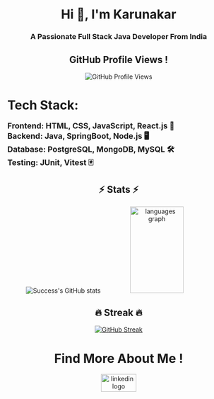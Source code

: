 <h1 align="center">Hi 👋, I'm Karunakar</h1>

<h3 align="center">A Passionate Full Stack Java Developer From India</h3>

<div align="center">
  <h2>GitHub Profile Views !</h2>
</div>

<div align="center">
  <img src="https://profile-counter.glitch.me/KarunakarThurlu/count.svg?" alt="GitHub Profile Views" />
</div>



<h1>Tech Stack:</h1>
<div style="font-size: 1.25em; font-weight: bold;">Frontend: HTML, CSS, JavaScript, React.js 📱</div> 
<div style="font-size: 1.25em; font-weight: bold;">Backend: Java, SpringBoot, Node.js 🖥️</div> 
<div style="font-size: 1.25em; font-weight: bold;">Database: PostgreSQL, MongoDB, MySQL 🛠️  </div> 
<div style="font-size: 1.25em; font-weight: bold;">Testing: JUnit, Vitest 🃏</div>



<h2 align="center">⚡ Stats ⚡</h2>

<div align="center" >  
  
  ![Success's GitHub stats](https://github-readme-stats.vercel.app/api?username=KarunakarThurlu&show_icons=true&theme=chartreuse-dark)
  <img src="https://github-readme-stats.vercel.app/api/top-langs?username=KarunakarThurlu&locale=en&hide_title=false&layout=compact&card_width=320&langs_count=5&theme=chartreuse-dark&hide_border=false&order=2" height="195" width = "49%" alt="languages graph" />

  <h2 align="center">🔥 Streak 🔥</h2>

  [![GitHub Streak](https://streak-stats.demolab.com/?user=KarunakarThurlu&currStreakNum=2FD3EB&fire=pink&sideLabels=F00&date_format=[Y.]n.j&theme=chartreuse-dark)](https://git.io/streak-stats)
  
</div>

<h1 align="center">Find More About Me !</h1>

<div align="center">
  <a href="https://www.linkedin.com/in/karunakarthurlu/"><img src="https://raw.githubusercontent.com/maurodesouza/profile-readme-generator/master/src/assets/icons/social/linkedin/default.svg" width="80" height="40" alt="linkedin logo" /></a>
</div>
